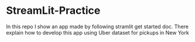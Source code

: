 # StreamLit-Practice
In this repo I show an app made by following stramlit get started doc. There explain how to develop this app using Uber dataset for pickups in New York
